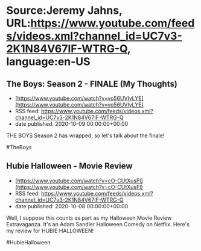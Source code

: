 # Source:Jeremy Jahns, URL:https://www.youtube.com/feeds/videos.xml?channel_id=UC7v3-2K1N84V67IF-WTRG-Q, language:en-US

## The Boys: Season 2 - FINALE (My Thoughts)
 - [https://www.youtube.com/watch?v=vo56UVlyLYE](https://www.youtube.com/watch?v=vo56UVlyLYE)
 - RSS feed: https://www.youtube.com/feeds/videos.xml?channel_id=UC7v3-2K1N84V67IF-WTRG-Q
 - date published: 2020-10-09 00:00:00+00:00

THE BOYS Season 2 has wrapped, so let's talk about the finale!

#TheBoys

## Hubie Halloween - Movie Review
 - [https://www.youtube.com/watch?v=cO-CUtXusFI](https://www.youtube.com/watch?v=cO-CUtXusFI)
 - RSS feed: https://www.youtube.com/feeds/videos.xml?channel_id=UC7v3-2K1N84V67IF-WTRG-Q
 - date published: 2020-10-08 00:00:00+00:00

Well, I suppose this counts as part as my Halloween Movie Review Extravaganza. It's an Adam Sandler Halloween Comedy on Netflix. Here's my review for HUBIE HALLOWEEN!

#HubieHalloween

